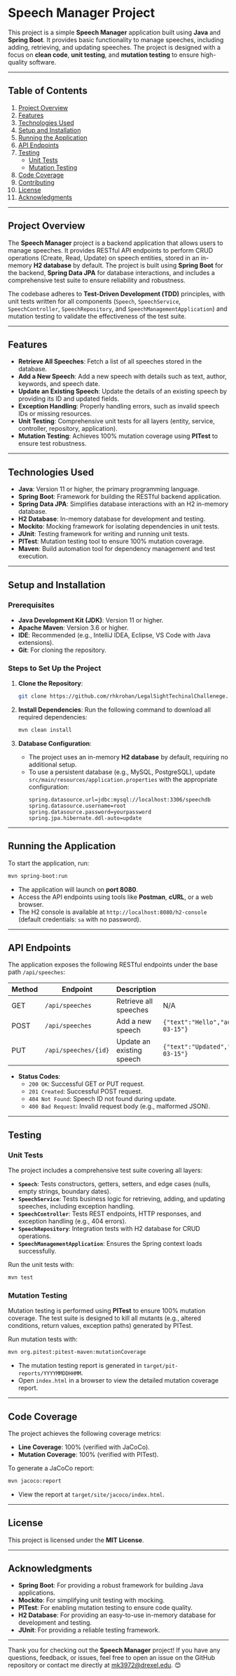 # Speech Manager Project

This project is a simple **Speech Manager** application built using **Java** and **Spring Boot**. It provides basic functionality to manage speeches, including adding, retrieving, and updating speeches. The project is designed with a focus on **clean code**, **unit testing**, and **mutation testing** to ensure high-quality software.

---

## Table of Contents

1. [Project Overview](#project-overview)
2. [Features](#features)
3. [Technologies Used](#technologies-used)
4. [Setup and Installation](#setup-and-installation)
5. [Running the Application](#running-the-application)
6. [API Endpoints](#api-endpoints)
7. [Testing](#testing)
   - [Unit Tests](#unit-tests)
   - [Mutation Testing](#mutation-testing)
8. [Code Coverage](#code-coverage)
9. [Contributing](#contributing)
10. [License](#license)
11. [Acknowledgments](#acknowledgments)

---

## Project Overview

The **Speech Manager** project is a backend application that allows users to manage speeches. It provides RESTful API endpoints to perform CRUD operations (Create, Read, Update) on speech entities, stored in an in-memory **H2 database** by default. The project is built using **Spring Boot** for the backend, **Spring Data JPA** for database interactions, and includes a comprehensive test suite to ensure reliability and robustness.

The codebase adheres to **Test-Driven Development (TDD)** principles, with unit tests written for all components (`Speech`, `SpeechService`, `SpeechController`, `SpeechRepository`, and `SpeechManagementApplication`) and mutation testing to validate the effectiveness of the test suite.

---

## Features

- **Retrieve All Speeches**: Fetch a list of all speeches stored in the database.
- **Add a New Speech**: Add a new speech with details such as text, author, keywords, and speech date.
- **Update an Existing Speech**: Update the details of an existing speech by providing its ID and updated fields.
- **Exception Handling**: Properly handling errors, such as invalid speech IDs or missing resources.
- **Unit Testing**: Comprehensive unit tests for all layers (entity, service, controller, repository, application).
- **Mutation Testing**: Achieves 100% mutation coverage using **PITest** to ensure test robustness.

---

## Technologies Used

- **Java**: Version 11 or higher, the primary programming language.
- **Spring Boot**: Framework for building the RESTful backend application.
- **Spring Data JPA**: Simplifies database interactions with an H2 in-memory database.
- **H2 Database**: In-memory database for development and testing.
- **Mockito**: Mocking framework for isolating dependencies in unit tests.
- **JUnit**: Testing framework for writing and running unit tests.
- **PITest**: Mutation testing tool to ensure 100% mutation coverage.
- **Maven**: Build automation tool for dependency management and test execution.

---

## Setup and Installation

### Prerequisites

- **Java Development Kit (JDK)**: Version 11 or higher.
- **Apache Maven**: Version 3.6 or higher.
- **IDE**: Recommended (e.g., IntelliJ IDEA, Eclipse, VS Code with Java extensions).
- **Git**: For cloning the repository.

### Steps to Set Up the Project

1. **Clone the Repository**:
   ```bash
   git clone https://github.com/rhkrohan/LegalSightTechinalChallenege.git
   ```

2. **Install Dependencies**:
   Run the following command to download all required dependencies:
   ```bash
   mvn clean install
   ```

3. **Database Configuration**:
   - The project uses an in-memory **H2 database** by default, requiring no additional setup.
   - To use a persistent database (e.g., MySQL, PostgreSQL), update `src/main/resources/application.properties` with the appropriate configuration:
     ```properties
     spring.datasource.url=jdbc:mysql://localhost:3306/speechdb
     spring.datasource.username=root
     spring.datasource.password=yourpassword
     spring.jpa.hibernate.ddl-auto=update
     ```

---

## Running the Application

To start the application, run:
```bash
mvn spring-boot:run
```

- The application will launch on **port 8080**.
- Access the API endpoints using tools like **Postman**, **cURL**, or a web browser.
- The H2 console is available at `http://localhost:8080/h2-console` (default credentials: `sa` with no password).

---

## API Endpoints

The application exposes the following RESTful endpoints under the base path `/api/speeches`:

| Method | Endpoint             | Description               | Request Body Example                                                          | Response Example                                |
|--------|----------------------|---------------------------|-------------------------------------------------------------------------------|-------------------------------------------------|
| GET    | `/api/speeches`      | Retrieve all speeches     | N/A                                                                           | `[{"id":1,"text":"Hello","author":"Alice","keywords":"hi","speechDate":"2025-03-15"}]` |
| POST   | `/api/speeches`      | Add a new speech          | `{"text":"Hello","author":"Alice","keywords":"hi","speechDate":"2025-03-15"}` | `{"id":1,"text":"Hello","author":"Alice","keywords":"hi","speechDate":"2025-03-15"}` |
| PUT    | `/api/speeches/{id}` | Update an existing speech | `{"text":"Updated","author":"Bob","keywords":"up","speechDate":"2025-03-15"}` | `{"id":1,"text":"Updated","author":"Bob","keywords":"up","speechDate":"2025-03-15"}` |

- **Status Codes**:
  - `200 OK`: Successful GET or PUT request.
  - `201 Created`: Successful POST request.
  - `404 Not Found`: Speech ID not found during update.
  - `400 Bad Request`: Invalid request body (e.g., malformed JSON).

---

## Testing

### Unit Tests

The project includes a comprehensive test suite covering all layers:
- **`Speech`**: Tests constructors, getters, setters, and edge cases (nulls, empty strings, boundary dates).
- **`SpeechService`**: Tests business logic for retrieving, adding, and updating speeches, including exception handling.
- **`SpeechController`**: Tests REST endpoints, HTTP responses, and exception handling (e.g., 404 errors).
- **`SpeechRepository`**: Integration tests with H2 database for CRUD operations.
- **`SpeechManagementApplication`**: Ensures the Spring context loads successfully.

Run the unit tests with:
```bash
mvn test
```

### Mutation Testing

Mutation testing is performed using **PITest** to ensure 100% mutation coverage. The test suite is designed to kill all mutants (e.g., altered conditions, return values, exception paths) generated by PITest.

Run mutation tests with:
```bash
mvn org.pitest:pitest-maven:mutationCoverage
```

- The mutation testing report is generated in `target/pit-reports/YYYYMMDDHHMM`.
- Open `index.html` in a browser to view the detailed mutation coverage report.

---

## Code Coverage

The project achieves the following coverage metrics:
- **Line Coverage**: 100% (verified with JaCoCo).
- **Mutation Coverage**: 100% (verified with PITest).

To generate a JaCoCo report:
```bash
mvn jacoco:report
```
- View the report at `target/site/jacoco/index.html`.

---

## License

This project is licensed under the **MIT License**. 

---

## Acknowledgments

- **Spring Boot**: For providing a robust framework for building Java applications.
- **Mockito**: For simplifying unit testing with mocking.
- **PITest**: For enabling mutation testing to ensure code quality.
- **H2 Database**: For providing an easy-to-use in-memory database for development and testing.
- **JUnit**: For providing a reliable testing framework.

---

Thank you for checking out the **Speech Manager** project! If you have any questions, feedback, or issues, feel free to open an issue on the GitHub repository or contact me directly at [mk3972@drexel.edu](mailto:mk3972@drexel.edu). 😊
